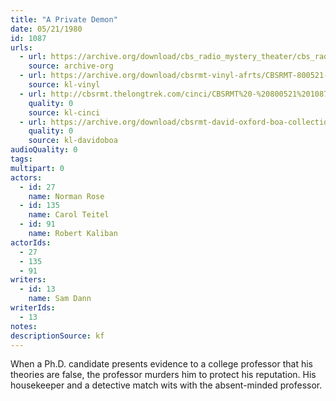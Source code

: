 ```yaml
---
title: "A Private Demon"
date: 05/21/1980
id: 1087
urls: 
  - url: https://archive.org/download/cbs_radio_mystery_theater/cbs_radio_mystery_theater-1051-1100.zip/cbs_radio_mystery_theater-1051-1100%2Fcbsrmt_1087_a_private_demon.mp3
    source: archive-org
  - url: https://archive.org/download/cbsrmt-vinyl-afrts/CBSRMT-800521-1087-A-Private-Demon_afrts.mp3
    source: kl-vinyl
  - url: http://cbsrmt.thelongtrek.com/cinci/CBSRMT%20-%20800521%201087%20A%20Private%20Demon%20(rr%20800911)_cinci.mp3
    quality: 0
    source: kl-cinci
  - url: https://archive.org/download/cbsrmt-david-oxford-boa-collection/CBSRMT-800521-1087-A-Private-Demon-(AFRTS)-(256-44)-{BoA}.mp3
    quality: 0
    source: kl-davidoboa
audioQuality: 0
tags: 
multipart: 0
actors:  
  - id: 27
    name: Norman Rose  
  - id: 135
    name: Carol Teitel  
  - id: 91
    name: Robert Kaliban
actorIds:  
  - 27  
  - 135  
  - 91
writers:  
  - id: 13
    name: Sam Dann
writerIds:  
  - 13
notes: 
descriptionSource: kf
---
```

When a Ph.D. candidate presents evidence to a college professor that his theories are false, the professor murders him to protect his reputation. His housekeeper and a detective match wits with the absent-minded professor.